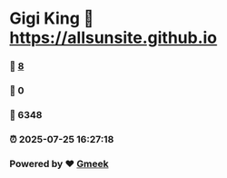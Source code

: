 # Gigi King :link: https://allsunsite.github.io 
### :page_facing_up: [8](https://allsunsite.github.io/tag.html) 
### :speech_balloon: 0 
### :hibiscus: 6348 
### :alarm_clock: 2025-07-25 16:27:18 
### Powered by :heart: [Gmeek](https://github.com/Meekdai/Gmeek)

